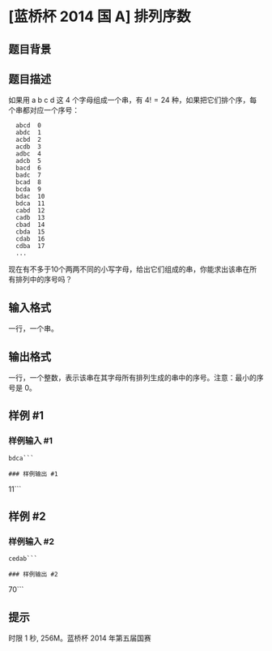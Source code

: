 # [蓝桥杯 2014 国 A] 排列序数

## 题目背景



## 题目描述

如果用 a b c d 这 $4$ 个字母组成一个串，有 $4!=24$ 种，如果把它们排个序，每个串都对应一个序号：

```text
  abcd  0
  abdc  1
  acbd  2
  acdb  3
  adbc  4
  adcb  5
  bacd  6
  badc  7
  bcad  8
  bcda  9
  bdac  10
  bdca  11
  cabd  12
  cadb  13
  cbad  14
  cbda  15
  cdab  16
  cdba  17
  ...
```

现在有不多于10个两两不同的小写字母，给出它们组成的串，你能求出该串在所有排列中的序号吗？


## 输入格式

一行，一个串。

## 输出格式

一行，一个整数，表示该串在其字母所有排列生成的串中的序号。注意：最小的序号是 $0$。


## 样例 #1

### 样例输入 #1
```
bdca```

### 样例输出 #1

```
11```

## 样例 #2

### 样例输入 #2
```
cedab```

### 样例输出 #2

```
70```

## 提示

时限 1 秒, 256M。蓝桥杯 2014 年第五届国赛
